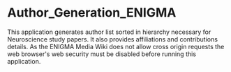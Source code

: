 # Author_Generation_ENIGMA
This application generates author list sorted in hierarchy necessary for Neuroscience study papers. It also provides affiliations and contributions details. As the ENIGMA Media Wiki does not allow cross origin requests the web browser's web security must be disabled before running this application. 
